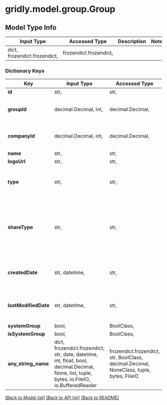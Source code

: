 # gridly.model.group.Group

## Model Type Info
Input Type | Accessed Type | Description | Notes
------------ | ------------- | ------------- | -------------
dict, frozendict.frozendict,  | frozendict.frozendict,  |  | 

### Dictionary Keys
Key | Input Type | Accessed Type | Description | Notes
------------ | ------------- | ------------- | ------------- | -------------
**id** | str,  | str,  |  | [optional] 
**groupId** | decimal.Decimal, int,  | decimal.Decimal,  |  | [optional] value must be a 64 bit integer
**companyId** | decimal.Decimal, int,  | decimal.Decimal,  |  | [optional] value must be a 64 bit integer
**name** | str,  | str,  |  | [optional] 
**logoUrl** | str,  | str,  |  | [optional] 
**type** | str,  | str,  |  | [optional] must be one of ["NORMAL", "ADMIN", ] 
**shareType** | str,  | str,  |  | [optional] must be one of ["none", "full", "project", "database", "grid", "view", ] 
**createdDate** | str, datetime,  | str,  |  | [optional] value must conform to RFC-3339 date-time
**lastModifiedDate** | str, datetime,  | str,  |  | [optional] value must conform to RFC-3339 date-time
**systemGroup** | bool,  | BoolClass,  |  | [optional] 
**isSystemGroup** | bool,  | BoolClass,  |  | [optional] 
**any_string_name** | dict, frozendict.frozendict, str, date, datetime, int, float, bool, decimal.Decimal, None, list, tuple, bytes, io.FileIO, io.BufferedReader | frozendict.frozendict, str, BoolClass, decimal.Decimal, NoneClass, tuple, bytes, FileIO | any string name can be used but the value must be the correct type | [optional]

[[Back to Model list]](../../README.md#documentation-for-models) [[Back to API list]](../../README.md#documentation-for-api-endpoints) [[Back to README]](../../README.md)

